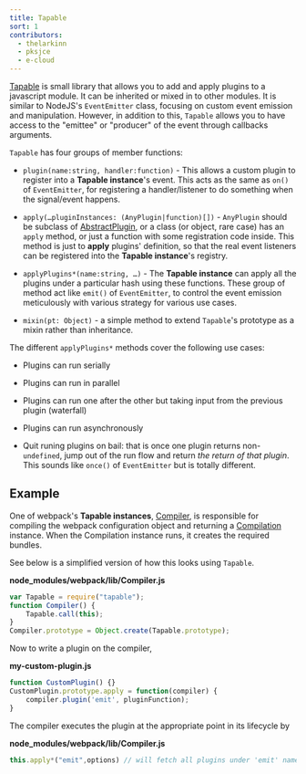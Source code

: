 ```yaml
---
title: Tapable
sort: 1
contributors: 
  - thelarkinn
  - pksjce
  - e-cloud
---
```


[Tapable](https://github.com/webpack/tapable) is small library that allows you to add and apply plugins to a javascript module. 
It can be inherited or mixed in to other modules. It is similar to NodeJS's `EventEmitter` class, focusing on custom event emission and manipulation. 
However, in addition to this, `Tapable` allows you to have access to the "emittee" or "producer" of the event through callbacks arguments.  

`Tapable` has four groups of member functions:

* `plugin(name:string, handler:function)` - This allows a custom plugin to register into a **Tapable instance**'s event.
This acts as the same as `on()` of `EventEmitter`, for registering a handler/listener to do something when the signal/event happens.

* `apply(…pluginInstances: (AnyPlugin|function)[])` - `AnyPlugin` should be subclass of [AbstractPlugin](https://github.com/webpack/webpack/blob/master/lib/AbstractPlugin.js), or a class (or object, rare case) has an `apply` method, or just a function with some registration code inside.
This method is just to **apply** plugins' definition, so that the real event listeners can be registered into the **Tapable instance**'s registry.

* `applyPlugins*(name:string, …)` - The **Tapable instance** can apply all the plugins under a particular hash using these functions.
These group of method act like `emit()` of `EventEmitter`, to control the event emission meticulously with various strategy for various use cases.

* `mixin(pt: Object)` - a simple method to extend `Tapable`'s prototype as a mixin rather than inheritance.

The different `applyPlugins*` methods cover the following use cases:

* Plugins can run serially

* Plugins can run in parallel

* Plugins can run one after the other but taking input from the previous plugin (waterfall)

* Plugins can run asynchronously

* Quit runing plugins on bail: that is once one plugin returns non-`undefined`, jump out of the run flow and return *the return of that plugin*. This sounds like `once()` of `EventEmitter` but is totally different.

## Example
One of webpack's **Tapable instances**, [Compiler](./compiler), is responsible for compiling the webpack configuration object and returning a [Compilation](./compilation) instance. When the Compilation instance runs, it creates the required bundles.

See below is a simplified version of how this looks using `Tapable`.

**node_modules/webpack/lib/Compiler.js**

```javascript
var Tapable = require("tapable");
function Compiler() {
	Tapable.call(this);
}
Compiler.prototype = Object.create(Tapable.prototype);
```

Now to write a plugin on the compiler,

**my-custom-plugin.js**

```javascript
function CustomPlugin() {}
CustomPlugin.prototype.apply = function(compiler) {
    compiler.plugin('emit', pluginFunction);    
}
```

The compiler executes the plugin at the appropriate point in its lifecycle by

**node_modules/webpack/lib/Compiler.js**

```javascript
this.apply*("emit",options) // will fetch all plugins under 'emit' name and run them.
```